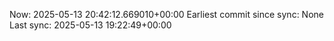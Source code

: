 Now: 2025-05-13 20:42:12.669010+00:00 Earliest commit since sync: None Last sync: 2025-05-13 19:22:49+00:00
